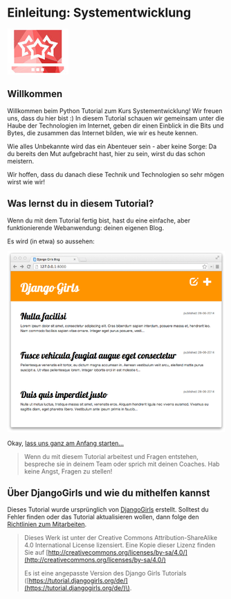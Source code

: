 # Einleitung: Systementwicklung

![Systementwicklung Einf&#xFC;hrung @FUB](.gitbook/assets/logo_systementwicklung_deh.jpg)

## Willkommen

Willkommen beim Python Tutorial zum Kurs Systementwicklung! Wir freuen uns, dass du hier bist :\) In diesem Tutorial schauen wir gemeinsam unter die Haube der Technologien im Internet, geben dir einen Einblick in die Bits und Bytes, die zusammen das Internet bilden, wie wir es heute kennen.

Wie alles Unbekannte wird das ein Abenteuer sein - aber keine Sorge: Da du bereits den Mut aufgebracht hast, hier zu sein, wirst du das schon meistern.

Wir hoffen, dass du danach diese Technik und Technologien so sehr mögen wirst wie wir!

## Was lernst du in diesem Tutorial?

Wenn du mit dem Tutorial fertig bist, hast du eine einfache, aber funktionierende Webanwendung: deinen eigenen Blog.

Es wird \(in etwa\) so aussehen:

![Abbildung 0.1](.gitbook/assets/application.png)

Okay, [lass uns ganz am Anfang starten...](how_the_internet_works.md)

> Wenn du mit diesem Tutorial arbeitest und Fragen entstehen, bespreche sie in deinem Team oder sprich mit deinen Coaches. Hab keine Angst, Fragen zu stellen!

## Über DjangoGirls und wie du mithelfen kannst

Dieses Tutorial wurde ursprünglich von [DjangoGirls](https://djangogirls.org/) erstellt. Solltest du Fehler finden oder das Tutorial aktualisieren wollen, dann folge den [Richtlinien zum Mitarbeiten](https://github.com/DjangoGirls/tutorial/blob/master/CONTRIBUTING.md).

> Dieses Werk ist unter der Creative Commons Attribution-ShareAlike 4.0 International License lizensiert. Eine Kopie dieser Lizenz finden Sie auf [http://creativecommons.org/licenses/by-sa/4.0/](http://creativecommons.org/licenses/by-sa/4.0/)
>
> Es ist eine angepasste Version des Django Girls Tutorials \([https://tutorial.djangogirls.org/de/](https://tutorial.djangogirls.org/de/)\).

